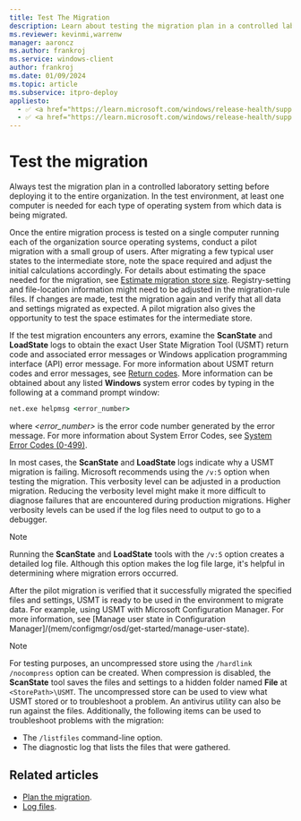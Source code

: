 ```yaml
---
title: Test The Migration
description: Learn about testing the migration plan in a controlled laboratory setting before deploying it to the entire organization.
ms.reviewer: kevinmi,warrenw
manager: aaroncz
ms.author: frankroj
ms.service: windows-client
author: frankroj
ms.date: 01/09/2024
ms.topic: article
ms.subservice: itpro-deploy
appliesto:
  - ✅ <a href="https://learn.microsoft.com/windows/release-health/supported-versions-windows-client" target="_blank">Windows 11</a>
  - ✅ <a href="https://learn.microsoft.com/windows/release-health/supported-versions-windows-client" target="_blank">Windows 10</a>
---
```


# Test the migration

Always test the migration plan in a controlled laboratory setting before deploying it to the entire organization. In the test environment, at least one computer is needed for each type of operating system from which data is being migrated.

Once the entire migration process is tested on a single computer running each of the organization source operating systems, conduct a pilot migration with a small group of users. After migrating a few typical user states to the intermediate store, note the space required and adjust the initial calculations accordingly. For details about estimating the space needed for the migration, see [Estimate migration store size](usmt-estimate-migration-store-size.md). Registry-setting and file-location information might need to be adjusted in the migration-rule files. If changes are made, test the migration again and verify that all data and settings migrated as expected. A pilot migration also gives the opportunity to test the space estimates for the intermediate store.

If the test migration encounters any errors, examine the **ScanState** and **LoadState** logs to obtain the exact User State Migration Tool (USMT) return code and associated error messages or Windows application programming interface (API) error message. For more information about USMT return codes and error messages, see [Return codes](/troubleshoot/windows-client/deployment/usmt-return-codes). More information can be obtained about any listed **Windows** system error codes by typing in the following at a command prompt window:

```cmd
net.exe helpmsg <error_number>
```

where *<error_number>* is the error code number generated by the error message. For more information about System Error Codes, see [System Error Codes (0-499)](/windows/win32/debug/system-error-codes--0-499-).

In most cases, the **ScanState** and **LoadState** logs indicate why a USMT migration is failing. Microsoft recommends using the `/v:5` option when testing the migration. This verbosity level can be adjusted in a production migration. Reducing the verbosity level might make it more difficult to diagnose failures that are encountered during production migrations. Higher verbosity levels can be used if the log files need to output to go to a debugger.

> [!NOTE]
>
> Running the **ScanState** and **LoadState** tools with the `/v:5` option creates a detailed log file. Although this option makes the log file large, it's helpful in determining where migration errors occurred.

After the pilot migration is verified that it successfully migrated the specified files and settings, USMT is ready to be used in the environment to migrate data. For example, using USMT with Microsoft Configuration Manager. For more information, see [Manage user state in Configuration Manager]/(mem/configmgr/osd/get-started/manage-user-state).

> [!NOTE]
>
> For testing purposes, an uncompressed store using the `/hardlink /nocompress` option can be created. When compression is disabled, the **ScanState** tool saves the files and settings to a hidden folder named **File** at `<StorePath>\USMT`. The uncompressed store can be used to view what USMT stored or to troubleshoot a problem. An antivirus utility can also be run against the files. Additionally, the following items can be used to troubleshoot problems with the migration:
>
> - The `/listfiles` command-line option.
> - The diagnostic log that lists the files that were gathered.

## Related articles

- [Plan the migration](usmt-plan-your-migration.md).
- [Log files](usmt-log-files.md).
